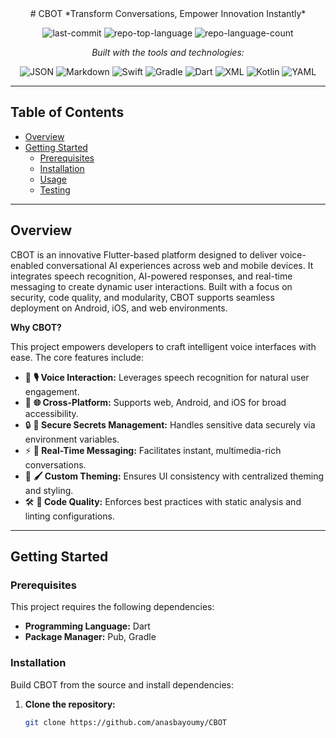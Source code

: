 <div id="top" class="">

<div align="center" class="text-center">
# CBOT  
*Transform Conversations, Empower Innovation Instantly*

![last-commit](https://img.shields.io/github/last-commit/anasbayoumy/CBOT?style=flat&logo=git&logoColor=white&color=0080ff)
![repo-top-language](https://img.shields.io/github/languages/top/anasbayoumy/CBOT?style=flat&color=0080ff)
![repo-language-count](https://img.shields.io/github/languages/count/anasbayoumy/CBOT?style=flat&color=0080ff)


*Built with the tools and technologies:*

![JSON](https://img.shields.io/badge/JSON-000000.svg?style=flat&logo=JSON&logoColor=white)
![Markdown](https://img.shields.io/badge/Markdown-000000.svg?style=flat&logo=Markdown&logoColor=white)
![Swift](https://img.shields.io/badge/Swift-F05138.svg?style=flat&logo=Swift&logoColor=white)
![Gradle](https://img.shields.io/badge/Gradle-02303A.svg?style=flat&logo=Gradle&logoColor=white)
![Dart](https://img.shields.io/badge/Dart-0175C2.svg?style=flat&logo=Dart&logoColor=white)
![XML](https://img.shields.io/badge/XML-005FAD.svg?style=flat&logo=XML&logoColor=white)
![Kotlin](https://img.shields.io/badge/Kotlin-7F52FF.svg?style=flat&logo=Kotlin&logoColor=white)
![YAML](https://img.shields.io/badge/YAML-CB171E.svg?style=flat&logo=YAML&logoColor=white)
</div>

---

## Table of Contents

- [Overview](#overview)  
- [Getting Started](#getting-started)  
  - [Prerequisites](#prerequisites)  
  - [Installation](#installation)  
  - [Usage](#usage)  
  - [Testing](#testing)  

---

## Overview

CBOT is an innovative Flutter-based platform designed to deliver voice-enabled conversational AI experiences across web and mobile devices. It integrates speech recognition, AI-powered responses, and real-time messaging to create dynamic user interactions. Built with a focus on security, code quality, and modularity, CBOT supports seamless deployment on Android, iOS, and web environments.

**Why CBOT?**

This project empowers developers to craft intelligent voice interfaces with ease. The core features include:

- 🧩 **🎙️ Voice Interaction:** Leverages speech recognition for natural user engagement.  
- 🚀 **🌐 Cross-Platform:** Supports web, Android, and iOS for broad accessibility.  
- 🔒 **🔑 Secure Secrets Management:** Handles sensitive data securely via environment variables.  
- ⚡ **💬 Real-Time Messaging:** Facilitates instant, multimedia-rich conversations.  
- 🎨 **🖌️ Custom Theming:** Ensures UI consistency with centralized theming and styling.  
- 🛠️ **📏 Code Quality:** Enforces best practices with static analysis and linting configurations.  

---

## Getting Started

### Prerequisites

This project requires the following dependencies:

- **Programming Language:** Dart  
- **Package Manager:** Pub, Gradle  

### Installation

Build CBOT from the source and install dependencies:

1. **Clone the repository:**
   ```sh
   git clone https://github.com/anasbayoumy/CBOT

